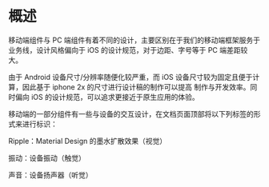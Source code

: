 # 概述

移动端组件与 PC 端组件有着不同的设计，主要区别在于我们的移动端框架服务于业务线，设计风格偏向于 iOS 的设计规范，对于边距、字号等于 PC 端差距较大。

由于 Android 设备尺寸/分辨率随便化较严重，而 iOS 设备尺寸较为固定且便于计算，因此基于 iphone 2x 的尺寸进行设计稿的制作可以提高
制作与开发效率。同时偏向 iOS 的设计规范，可以追求更接近于原生应用的体验。

移动端的一部分组件有一些与设备的交互设计，在文档页面顶部将以下列标签的形式来进行标识：

<span class="tag ripple">Ripple</span>：Material Design 的墨水扩散效果（视觉）

<span class="tag shake">振动</span>：设备振动（触觉）

<span class="tag sound">声音</span>：设备扬声器（听觉）